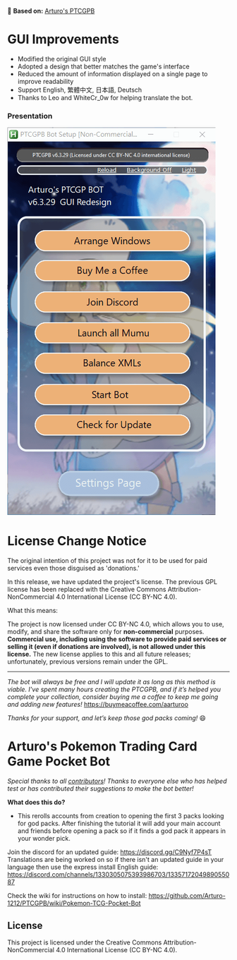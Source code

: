 📌 **Based on:** [Arturo's PTCGPB](https://github.com/Arturo-1212/PTCGPB)

# **GUI Improvements**

- Modified the original GUI style  
- Adopted a design that better matches the game's interface  
- Reduced the amount of information displayed on a single page to improve readability
- Support English, 繁體中文, 日本語, Deutsch
- Thanks to Leo and WhiteCr_0w for helping translate the bot.

### Presentation

![UI Preview](https://github.com/Eririeria40131/PTCGPB_Clean/raw/main/Asset/image.png)

# **License Change Notice**
The original intention of this project was not for it to be used for paid services even those disguised as 'donations.'

In this release, we have updated the project's license. The previous GPL license has been replaced with the Creative Commons Attribution-NonCommercial 4.0 International License (CC BY-NC 4.0).

What this means:

The project is now licensed under CC BY-NC 4.0, which allows you to use, modify, and share the software only for **non-commercial** purposes.
**Commercial use, including using the software to provide paid services or selling it (even if donations are involved), is not allowed under this license.**
The new license applies to this and all future releases; unfortunately, previous versions remain under the GPL.

------------------------------------------

*The bot will always be free and I will update it as long as this method is viable. I've spent many hours creating the PTCGPB, and if it’s helped you complete your collection, consider buying me a coffee to keep me going and adding new features!*
https://buymeacoffee.com/aarturoo

*Thanks for your support, and let’s keep those god packs coming!* 😄

# **__Arturo's Pokemon Trading Card Game Pocket Bot__**
*Special thanks to all [contributors](https://github.com/Arturo-1212/PTCGPB/graphs/contributors)! Thanks to everyone else who has helped test or has contributed their suggestions to make the bot better!*

**__What does this do?__**
- This rerolls accounts from creation to opening the first 3 packs looking for god packs. After finishing the tutorial it will add your main account and friends before opening a pack so if it finds a god pack it appears in your wonder pick.

Join the discord for an updated guide: https://discord.gg/C9Nyf7P4sT Translations are being worked on so if there isn't an updated guide in your language then use the express install English guide: https://discord.com/channels/1330305075393986703/1335717204989055087

Check the wiki for instructions on how to install: https://github.com/Arturo-1212/PTCGPB/wiki/Pokemon-TCG-Pocket-Bot

## License
This project is licensed under the Creative Commons Attribution-NonCommercial 4.0 International License (CC BY-NC 4.0).
